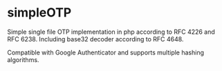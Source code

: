 # simpleOTP
Simple single file OTP implementation in php according to RFC 4226 and RFC 6238.
Including base32 decoder according to RFC 4648.

Compatible with Google Authenticator and supports multiple hashing algorithms.